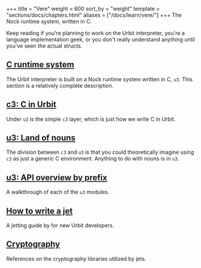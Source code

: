 +++
title = "Vere"
weight = 600
sort_by = "weight"
template = "sections/docs/chapters.html"
aliases = ["/docs/learn/vere/"]
+++
The Nock runtime system, written in C.

Keep reading if you're planning to work on the Urbit interpreter, you're a
language implementation geek, or you don't really understand anything until
you've seen the actual structs.

## [C runtime system](@/docs/vere/runtime.md)

The Urbit interpreter is built on a Nock runtime system written
in C, `u3`.  This section is a relatively complete description.

## [c3: C in Urbit](@/docs/vere/c.md)

Under `u3` is the simple `c3` layer, which is just how we write C
in Urbit.

## [u3: Land of nouns](@/docs/vere/nouns.md)

The division between `c3` and `u3` is that you could theoretically
imagine using `c3` as just a generic C environment.  Anything to do
with nouns is in `u3`.

## [u3: API overview by prefix](@/docs/vere/api.md)

A walkthrough of each of the `u3` modules.

## [How to write a jet](@/docs/vere/jetting.md)

A jetting guide by for new Urbit developers.

## [Cryptography](@/docs/vere/cryptography.md)

References on the cryptography libraries utilized by jets.
